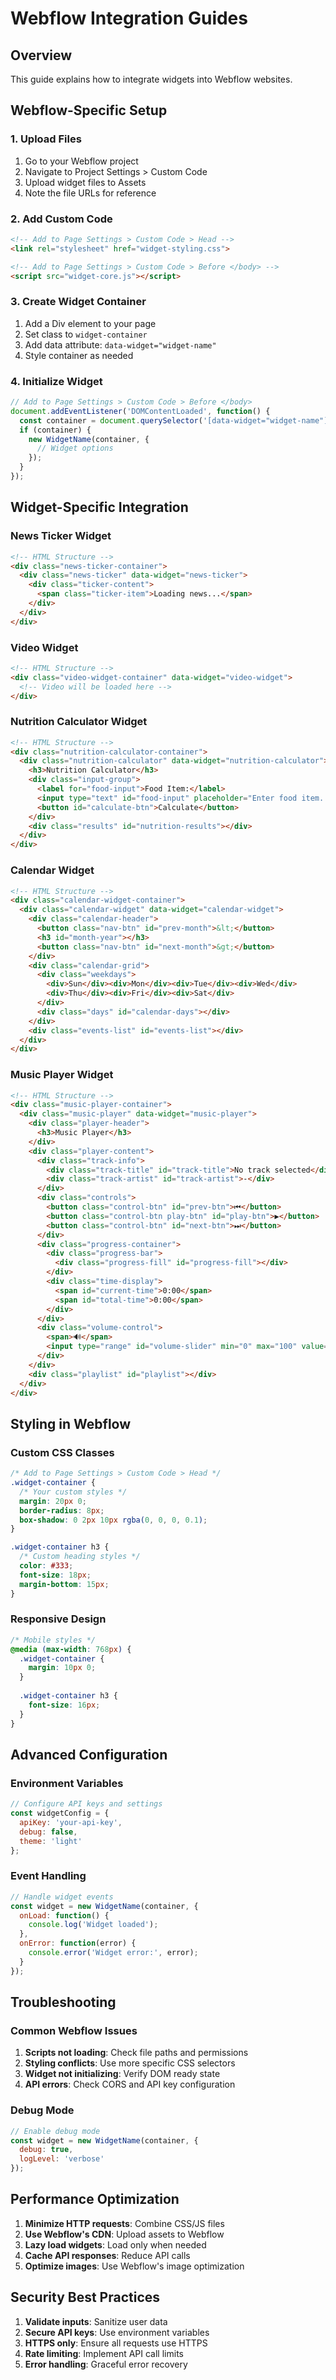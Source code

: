 # Webflow Integration Guides

## Overview
This guide explains how to integrate widgets into Webflow websites.

## Webflow-Specific Setup

### 1. Upload Files
1. Go to your Webflow project
2. Navigate to Project Settings > Custom Code
3. Upload widget files to Assets
4. Note the file URLs for reference

### 2. Add Custom Code
```html
<!-- Add to Page Settings > Custom Code > Head -->
<link rel="stylesheet" href="widget-styling.css">

<!-- Add to Page Settings > Custom Code > Before </body> -->
<script src="widget-core.js"></script>
```

### 3. Create Widget Container
1. Add a Div element to your page
2. Set class to `widget-container`
3. Add data attribute: `data-widget="widget-name"`
4. Style container as needed

### 4. Initialize Widget
```javascript
// Add to Page Settings > Custom Code > Before </body>
document.addEventListener('DOMContentLoaded', function() {
  const container = document.querySelector('[data-widget="widget-name"]');
  if (container) {
    new WidgetName(container, {
      // Widget options
    });
  }
});
```

## Widget-Specific Integration

### News Ticker Widget
```html
<!-- HTML Structure -->
<div class="news-ticker-container">
  <div class="news-ticker" data-widget="news-ticker">
    <div class="ticker-content">
      <span class="ticker-item">Loading news...</span>
    </div>
  </div>
</div>
```

### Video Widget
```html
<!-- HTML Structure -->
<div class="video-widget-container" data-widget="video-widget">
  <!-- Video will be loaded here -->
</div>
```

### Nutrition Calculator Widget
```html
<!-- HTML Structure -->
<div class="nutrition-calculator-container">
  <div class="nutrition-calculator" data-widget="nutrition-calculator">
    <h3>Nutrition Calculator</h3>
    <div class="input-group">
      <label for="food-input">Food Item:</label>
      <input type="text" id="food-input" placeholder="Enter food item...">
      <button id="calculate-btn">Calculate</button>
    </div>
    <div class="results" id="nutrition-results"></div>
  </div>
</div>
```

### Calendar Widget
```html
<!-- HTML Structure -->
<div class="calendar-widget-container">
  <div class="calendar-widget" data-widget="calendar-widget">
    <div class="calendar-header">
      <button class="nav-btn" id="prev-month">&lt;</button>
      <h3 id="month-year"></h3>
      <button class="nav-btn" id="next-month">&gt;</button>
    </div>
    <div class="calendar-grid">
      <div class="weekdays">
        <div>Sun</div><div>Mon</div><div>Tue</div><div>Wed</div>
        <div>Thu</div><div>Fri</div><div>Sat</div>
      </div>
      <div class="days" id="calendar-days"></div>
    </div>
    <div class="events-list" id="events-list"></div>
  </div>
</div>
```

### Music Player Widget
```html
<!-- HTML Structure -->
<div class="music-player-container">
  <div class="music-player" data-widget="music-player">
    <div class="player-header">
      <h3>Music Player</h3>
    </div>
    <div class="player-content">
      <div class="track-info">
        <div class="track-title" id="track-title">No track selected</div>
        <div class="track-artist" id="track-artist">-</div>
      </div>
      <div class="controls">
        <button class="control-btn" id="prev-btn">⏮</button>
        <button class="control-btn play-btn" id="play-btn">▶</button>
        <button class="control-btn" id="next-btn">⏭</button>
      </div>
      <div class="progress-container">
        <div class="progress-bar">
          <div class="progress-fill" id="progress-fill"></div>
        </div>
        <div class="time-display">
          <span id="current-time">0:00</span>
          <span id="total-time">0:00</span>
        </div>
      </div>
      <div class="volume-control">
        <span>🔊</span>
        <input type="range" id="volume-slider" min="0" max="100" value="70">
      </div>
    </div>
    <div class="playlist" id="playlist"></div>
  </div>
</div>
```

## Styling in Webflow

### Custom CSS Classes
```css
/* Add to Page Settings > Custom Code > Head */
.widget-container {
  /* Your custom styles */
  margin: 20px 0;
  border-radius: 8px;
  box-shadow: 0 2px 10px rgba(0, 0, 0, 0.1);
}

.widget-container h3 {
  /* Custom heading styles */
  color: #333;
  font-size: 18px;
  margin-bottom: 15px;
}
```

### Responsive Design
```css
/* Mobile styles */
@media (max-width: 768px) {
  .widget-container {
    margin: 10px 0;
  }
  
  .widget-container h3 {
    font-size: 16px;
  }
}
```

## Advanced Configuration

### Environment Variables
```javascript
// Configure API keys and settings
const widgetConfig = {
  apiKey: 'your-api-key',
  debug: false,
  theme: 'light'
};
```

### Event Handling
```javascript
// Handle widget events
const widget = new WidgetName(container, {
  onLoad: function() {
    console.log('Widget loaded');
  },
  onError: function(error) {
    console.error('Widget error:', error);
  }
});
```

## Troubleshooting

### Common Webflow Issues
1. **Scripts not loading**: Check file paths and permissions
2. **Styling conflicts**: Use more specific CSS selectors
3. **Widget not initializing**: Verify DOM ready state
4. **API errors**: Check CORS and API key configuration

### Debug Mode
```javascript
// Enable debug mode
const widget = new WidgetName(container, {
  debug: true,
  logLevel: 'verbose'
});
```

## Performance Optimization

1. **Minimize HTTP requests**: Combine CSS/JS files
2. **Use Webflow's CDN**: Upload assets to Webflow
3. **Lazy load widgets**: Load only when needed
4. **Cache API responses**: Reduce API calls
5. **Optimize images**: Use Webflow's image optimization

## Security Best Practices

1. **Validate inputs**: Sanitize user data
2. **Secure API keys**: Use environment variables
3. **HTTPS only**: Ensure all requests use HTTPS
4. **Rate limiting**: Implement API call limits
5. **Error handling**: Graceful error recovery
